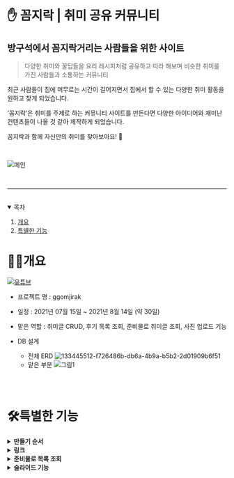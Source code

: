 # ✋ 꼼지락 | 취미 공유 커뮤니티

## 방구석에서 꼼지락거리는 사람들을 위한 사이트

> 다양한 취미와 꿀팁들을 요리 레시피처럼 공유하고 따라 해보며 
> 비슷한 취미를 가진 사람들과 소통하는 커뮤니티

최근 사람들이 집에 머무르는 시간이 길어지면서 집에서 할 수 있는 다양한 취미 활동을 원하고 찾게 되었습니다.

‘꼼지락’은 취미를 주제로 하는 커뮤니티 사이트를 만든다면 다양한 아이디어와 재미난 컨텐츠들이 나올 것 같아 제작하게 되었습니다.

꼼지락과 함께 자신만의 취미를 찾아보아요! 🥳

<br>

![메인](https://user-images.githubusercontent.com/85017704/137364391-1abb06b3-dc49-428f-9fe8-86e129907ba4.gif)



<br>

***

<br>

<details open="open">
  <summary>목차</summary>
  <ol>
    <li>
      <a href="#개요">개요</a>
    </li>
    <li><a href="#특별한-기능">특별한 기능</a></li>
  </ol>
</details>


# 👩‍💻개요

[![유튜브](http://img.youtube.com/vi/ACG5QPcK8a4/0.jpg)](https://youtu.be/ACG5QPcK8a4) 

* 프로젝트 명 : ggomjirak

* 일정 : 2021년 07월 15일 ~ 2021년 8월 14일 (약 30일)

* 맡은 역할 : 취미글 CRUD, 후기 목록 조회, 준비물로 취미글 조회, 사진 업로드 기능

* DB 설계 <br>
  - 전체 ERD ![133445512-f726486b-db6a-4b9a-b5b2-2d01909b6f51](https://user-images.githubusercontent.com/85017704/137365663-70888ad7-cdf5-481a-91d4-77e92e79ecd0.png)
  - 맡은 부분 ![그림1](https://user-images.githubusercontent.com/85017704/137365458-cc961863-7116-489a-8afe-8835d84e0c6a.png)


<br><br>

# 🛠특별한 기능

<details>
  <summary><b>만들기 순서</b></summary>
   <div markdown="1">
	   
- 만들기 순서를 이용해 자신의 취미를 쉽게 설명할 수 있다.
- 순서 사진 한번에 추가하기 버튼 클릭시
	- 선택된 사진의 개수만큼 박스가 생성된다.
	- 기존 박스 중 사진이 없는 박스가 있다면 순서대로 그곳을 채운후 나머지 사진에서 박스를 생성한다. <br><br> 
	   ![순서사진 한번에 추가](https://user-images.githubusercontent.com/85017704/137574395-2a9d4382-cc59-4595-a430-93fab1eec0e3.gif) <br><br><br><br>  
- 추가 기능을 사용해 만들기 순서 내용을 보완할 수 있다. <br><br>
	   ![추가기능](https://user-images.githubusercontent.com/85017704/137574494-d76f3a0f-e576-4d64-96bd-05f09d07fe30.gif)  <br><br><br><br>  
- 만들기 순서 수정 
	- 새로운 박스 추가, 기존 박스 삭제, 기존 내용 수정, 순서 수정을 할 수 있다. <br><br>
	   ![수정 만들기 추가 배속 용량](https://user-images.githubusercontent.com/85017704/137574440-690ff842-1748-4f5c-92ff-97bf92068ecd.gif)  <br><br><br><br>  

	   
   </div>
</details>

<details>
  <summary><b>링크</b></summary>
   <div markdown="1">
	   
	   
- 정규식을 이용해 링크 형식을 점검한다.	   
- jsoup 라이브러리를 이용한 크롤링
	- open graph 태그를 찾아 필요한 정보를 가져온다. <br><br> 
	![링크 배속](https://user-images.githubusercontent.com/85017704/137574759-ed701164-3713-48d7-bdc5-de174177daf4.gif) <br><br><br><br>  

	   
   </div>
</details>

<details>
  <summary><b>준비물로 목록 조회</b></summary>
   <div markdown="1">
	   
- 준비물을 카테고리화 한다.
- 준비물을 사용한 게시글을 조회할 수 있다.

	   
   </div>
</details>


<details>
  <summary><b>슬라이드 기능</b></summary>
   <div markdown="1">
	   
- 만들기 순서를 슬라이드로 볼 수 있다.
- 재생버튼을 누르면 슬라이드가 자동으로 넘어간다.
- 배속기능을 사용하여 슬라이드 넘김속도를 조정할 수 있다.
- 슬라이드의 기본 간격은 약 4초로 설정했다. <br><br> ![ezgif-1-1e8b0a57ed55](https://user-images.githubusercontent.com/85017704/137573362-69e886ee-f9e2-433d-9528-6b352dac0861.gif)



	   
   </div>
</details>
